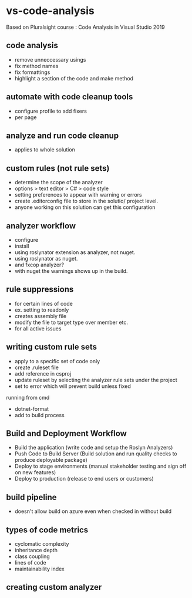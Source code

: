 # vs-code-analysis
Based on Pluralsight course : Code Analysis in Visual Studio 2019


## code analysis
- remove unneccessary usings
- fix method names
- fix formattings
- highlight a section of the code and make method

## automate with code cleanup tools
- configure profile to add fixers
- per page

## analyze and run code cleanup
- applies to whole solution

## custom rules (not rule sets)
- determine the scope of the analyzer
- options > text editor > C# > code style
- setting preferences to appear with warning or errors
- create .editorconfig file to store in the solutio/ project level.
- anyone working on this solution can get this configuration

## analyzer workflow
- configure
- install
- using roslynator extension as analyzer, not nuget.
- using roslynator as nuget.
- and fxcop analyzer?
- with nuget the warnings shows up in the build.

## rule suppressions
- for certain lines of code
- ex. setting to readonly
- creates assembly file
- modify the file to target type over member etc.
- for all active issues

## writing custom rule sets
- apply to a specific set of code only
- create .ruleset file
- add reference <codeanalysisruleset> in csproj
- update ruleset by selecting the analyzer rule sets under the project
- set to error which will prevent build unless fixed

running from cmd
- dotnet-format
- add to build process


## Build and Deployment Workflow
- Build the application
(write code and setup the Roslyn Analyzers)
- Push Code to Build Server
(Build solution and run quality checks to produce deployable package)
- Deploy to stage environments
(manual stakeholder testing and sign off on new features)
- Deploy to production
(release to end users or customers)

## build pipeline
- doesn't allow build on azure even when checked in without build

## types of code metrics
- cyclomatic complexity
- inheritance depth
- class coupling
- lines of code
- maintainability index

## creating custom analyzer
